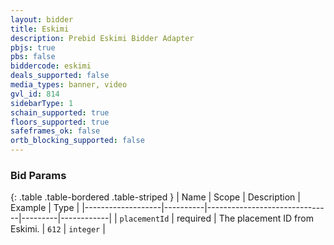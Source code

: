 ```yaml
---
layout: bidder
title: Eskimi
description: Prebid Eskimi Bidder Adapter
pbjs: true
pbs: false
biddercode: eskimi
deals_supported: false
media_types: banner, video
gvl_id: 814
sidebarType: 1
schain_supported: true
floors_supported: true
safeframes_ok: false
ortb_blocking_supported: false
---
```



### Bid Params

{: .table .table-bordered .table-striped }
| Name              | Scope    | Description                   | Example | Type       |
|-------------------|----------|-------------------------------|---------|------------|
| `placementId`     | required | The placement ID from Eskimi. | `612`   | `integer`  |
